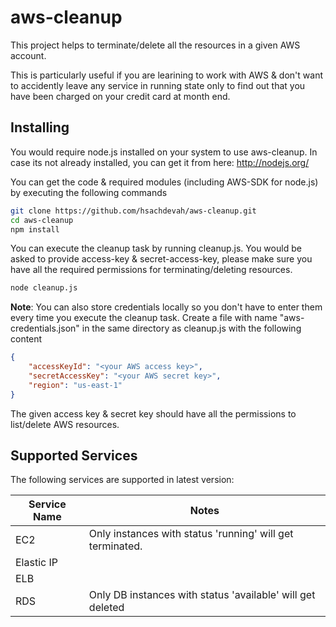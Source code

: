 # aws-cleanup

This project helps to terminate/delete all the resources in a given AWS account.

This is particularly useful if you are learining to work with AWS & don't want to accidently leave any service in running state only to find out that you have been charged on your credit card at month end.

## Installing

You would require node.js installed on your system to use aws-cleanup. In case its not already installed, you can get it from here: http://nodejs.org/

You can get the code & required modules (including AWS-SDK for node.js) by executing the following commands

```sh
git clone https://github.com/hsachdevah/aws-cleanup.git
cd aws-cleanup
npm install
```
You can execute the cleanup task by running cleanup.js. You would be asked to provide access-key & secret-access-key, please make sure you have all the required permissions for terminating/deleting resources.

```sh
node cleanup.js
```

<strong>Note</strong>: You can also store credentials locally so you don't have to enter them every time you execute the cleanup task. Create a file with name "aws-credentials.json" in the same directory as cleanup.js with the following content

```json
{ 
	"accessKeyId": "<your AWS access key>", 
	"secretAccessKey": "<your AWS secret key>", 
	"region": "us-east-1" 
}
```

The given access key & secret key should have all the permissions to list/delete AWS resources.

## Supported Services

The following services are supported in latest version:

<table>
	<thead>
		<th>Service Name</th>
		<th>Notes</th>
	</thead>
	<tbody>
		<tr><td>EC2</td><td>Only instances with status 'running' will get terminated.</td></tr>
		<tr><td>Elastic IP</td><td></td></tr>
		<tr><td>ELB</td><td></td></tr>
		<tr><td>RDS</td><td>Only DB instances with status 'available' will get deleted</td></tr>
	</tbody>
</table>